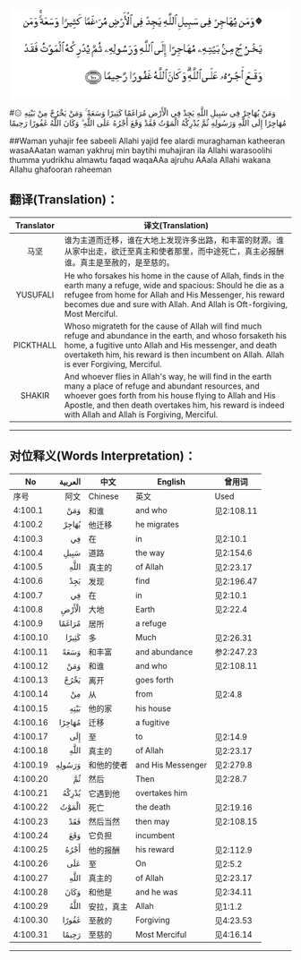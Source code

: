 ![004:100](images/004_100.gif)

#۞ وَمَنْ يُهَاجِرْ فِي سَبِيلِ اللَّهِ يَجِدْ فِي الْأَرْضِ مُرَاغَمًا كَثِيرًا وَسَعَةً ۚ وَمَنْ يَخْرُجْ مِنْ بَيْتِهِ مُهَاجِرًا إِلَى اللَّهِ وَرَسُولِهِ ثُمَّ يُدْرِكْهُ الْمَوْتُ فَقَدْ وَقَعَ أَجْرُهُ عَلَى اللَّهِ ۗ وَكَانَ اللَّهُ غَفُورًا رَحِيمًا 

##Waman yuhajir fee sabeeli Allahi yajid fee alardi muraghaman katheeran wasaAAatan waman yakhruj min baytihi muhajiran ila Allahi warasoolihi thumma yudrikhu almawtu faqad waqaAAa ajruhu AAala Allahi wakana Allahu ghafooran raheeman 

## 翻译(Translation)：

| Translator | 译文(Translation)                                            |
| :--------: | ------------------------------------------------------------ |
|    马坚    | 谁为主道而迁移，谁在大地上发现许多出路，和丰富的财源。谁从家中出走，欲迁至真主和使者那里，而中途死亡，真主必报酬谁。真主是至赦的，是至慈的。 |
|  YUSUFALI  | He who forsakes his home in the cause of Allah, finds in the earth many a refuge, wide and spacious: Should he die as a refugee from home for Allah and His Messenger, his reward becomes due and sure with Allah. And Allah is Oft-forgiving, Most Merciful. |
| PICKTHALL  | Whoso migrateth for the cause of Allah will find much refuge and abundance in the earth, and whoso forsaketh his home, a fugitive unto Allah and His messenger, and death overtaketh him, his reward is then incumbent on Allah. Allah is ever Forgiving, Merciful. |
|   SHAKIR   | And whoever flies in Allah's way, he will find in the earth many a place of refuge and abundant resources, and whoever goes forth from his house flying to Allah and His Apostle, and then death overtakes him, his reward is indeed with Allah and Allah is Forgiving, Merciful. |

---

## 对位释义(Words Interpretation)：

| No   | العربية | 中文    | English | 曾用词 |
| ---- | ------: | ------- | ------- | ------ |
| 序号 |    阿文 | Chinese | 英文    | Used   |
| 4:100.1  | وَمَنْ    | 和谁       | and who           | 见2:108.11 |
| 4:100.2  | يُهَاجِرْ  | 他迁移     | he migrates       |            |
| 4:100.3  | فِي     | 在         | in                | 见2:10.1   |
| 4:100.4  | سَبِيلِ   | 道路       | the way           | 见2:154.6  |
| 4:100.5  | اللَّهِ   | 真主的     | of Allah          | 见2:23.17  |
| 4:100.6  | يَجِدْ    | 发现       | find              | 见2:196.47 |
| 4:100.7  | فِي     | 在         | in                | 见2:10.1   |
| 4:100.8  | الْأَرْضِ  | 大地       | Earth             | 见2:22.4   |
| 4:100.9  | مُرَاغَمًا | 居所       | a refuge          |            |
| 4:100.10 | كَثِيرًا  | 多         | Much              | 见2:26.31  |
| 4:100.11 | وَسَعَةً   | 和丰富     | and abundance     | 参2:247.23 |
| 4:100.12 | وَمَنْ    | 和谁       | and who           | 见2:108.11 |
| 4:100.13 | يَخْرُجْ   | 离开       | goes forth        |            |
| 4:100.14 | مِنْ     | 从         | from              | 见2:4.8    |
| 4:100.15 | بَيْتِهِ   | 他的家     | his house         |            |
| 4:100.16 | مُهَاجِرًا | 迁移       | a fugitive        |            |
| 4:100.17 | إِلَى    | 至         | to                | 见2:14.9   |
| 4:100.18 | اللَّهِ   | 真主的     | of Allah          | 见2:23.17  |
| 4:100.19 | وَرَسُولِهِ | 和他的使者 | and His Messenger | 见2:279.8  |
| 4:100.20 | ثُمَّ     | 然后       | Then              | 见2:28.7   |
| 4:100.21 | يُدْرِكْهُ  | 它遇到他   | overtakes him     |            |
| 4:100.22 | الْمَوْتُ  | 死亡       | the death         | 见2:19.16  |
| 4:100.23 | فَقَدْ    | 然后当然   | then may          | 见2:108.15 |
| 4:100.24 | وَقَعَ    | 它负担     | incumbent         |            |
| 4:100.25 | أَجْرُهُ   | 他的报酬   | his reward        | 见2:112.9  |
| 4:100.26 | عَلَى    | 至         | On                | 见2:5.2    |
| 4:100.27 | اللَّهِ   | 真主的     | of Allah          | 见2:23.17  |
| 4:100.28 | وَكَانَ   | 和他是     | and he was        | 见2:34.11  |
| 4:100.29 | اللَّهُ   | 安拉，真主 | Allah             | 见1:1.2    |
| 4:100.30 | غَفُورًا  | 至赦的     | Forgiving         | 见4:23.53  |
| 4:100.31 | رَحِيمًا  | 至慈的     | Most Merciful     | 见4:16.14  |

---
